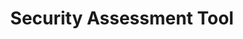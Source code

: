 ---
# File automatically ignored
# Project slug is the current file name
# Place all images in `/public/images/work/{project slug}`
displayOrder: 7 # number: affects the sort order within the project type group on the homepage
title: 'Security Assessment Tool' # string: shows on project homepage and project page
description: 'Trigger solution for security
assessment team is to focus on the
riskiest project in an organization
where number of projects are
growing leaps and bounds.' # string: shows on the project page, separate paragraphs with \n
thumb: 'sigmund-TlFw-WoI8_w-unsplash.jpg' # string: file name only, cropped to 5 / 3 aspect ratio on the homepage, alt is automatically generated as `{project title} - work project`
hero: # hero image on the project page
  file: 'sigmund-TlFw-WoI8_w-unsplash.jpg' # string: file name only
  alt: 'Person using a computer trackpad with computer' # string
heroOrientation: 'vertical' # either 'horizontal' or 'vertical', controls variant of the hero section
color: '#90BE6D' # hex color: flat colors only, transparency is automatically calculated
sections: # any number of sections, order here will determine order on the project page
  - type: 'key-image'
    subtitle: 'Assessment UI Design' # string
    description: 'Provide transparency into security posture of
each application and necessity of a security
assessment or corrective actions to strengthen
application team security maturity \nSelf-serviced, real-time, gauge interface that helps to provide an enterprise wide visibility into application risk and application security posture details \nIntegrate results from all automated security
testing tools across all teams. Optimized and
automated process of determining when
security assessment is needed and lengthen the
time between assessments' # string: separate paragraphs with \n
    image:
      file: 'toolpgs.png' # string: file name only, contained within a 4 / 3 aspect ratio container
      alt: 'Three webpages of a security assesment overview' # string
---